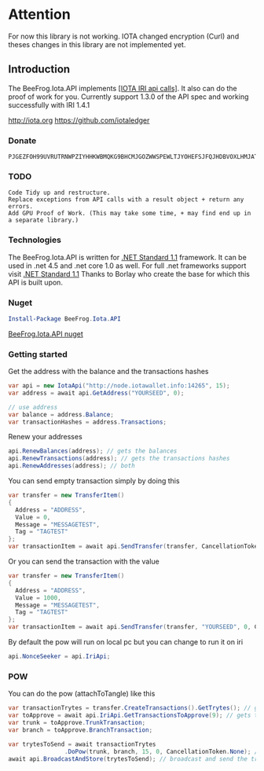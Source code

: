 
# Attention

For now this library is not working. IOTA changed encryption (Curl) and theses changes in this library are not implemented yet.


## Introduction

The BeeFrog.Iota.API implements [[IOTA IRI api calls]](https://github.com/iotaledger/wiki/blob/master/api-proposal.md).
It also can do the proof of work for you.
Currently support 1.3.0 of the API spec and working successfully with IRI 1.4.1

http://iota.org
https://github.com/iotaledger


### Donate

```iota
PJGEZFOH99UVRUTRNWPZIYHHKWBMQKG9BHCMJGOZWWSPEWLTJYOHEFSJFQJHDBVOXLHMJATJIALSXELYXRBGAMWZHW
```

### TODO
	Code Tidy up and restructure.
	Replace exceptions from API calls with a result object + return any errors.
	Add GPU Proof of Work. (This may take some time, + may find end up in a separate library.)

### Technologies

The BeeFrog.Iota.API is written for [.NET Standard 1.1](https://docs.microsoft.com/en-us/dotnet/standard/net-standard) framework. It can be used in .net 4.5 and .net core 1.0 as well. For full .net frameworks support visit [.NET Standard 1.1](https://docs.microsoft.com/en-us/dotnet/standard/net-standard)
Thanks to Borlay who create the base for which this API is built upon.


### Nuget

```PowerShell
Install-Package BeeFrog.Iota.API
```
[BeeFrog.Iota.API nuget](https://www.nuget.org/packages/BeeFrog.Iota.API/)

### Getting started

Get the address with the balance and the transactions hashes
```cs
var api = new IotaApi("http://node.iotawallet.info:14265", 15);
var address = await api.GetAddress("YOURSEED", 0);

// use address
var balance = address.Balance;
var transactionHashes = address.Transactions;
```

 Renew your addresses
 ```cs
api.RenewBalances(address); // gets the balances
api.RenewTransactions(address); // gets the transactions hashes
api.RenewAddresses(address); // both
```

You can send empty transaction simply by doing this
```cs
var transfer = new TransferItem()
{
  Address = "ADDRESS",
  Value = 0,
  Message = "MESSAGETEST",
  Tag = "TAGTEST"
};
var transactionItem = await api.SendTransfer(transfer, CancellationToken.None);
```

Or you can send the transaction with the value
```cs
var transfer = new TransferItem()
{
  Address = "ADDRESS",
  Value = 1000,
  Message = "MESSAGETEST",
  Tag = "TAGTEST"
};
var transactionItem = await api.SendTransfer(transfer, "YOURSEED", 0, CancellationToken.None);
```
By default the pow will run on local pc but you can change to run it on iri
```cs
api.NonceSeeker = api.IriApi;
```

### POW

You can do the pow (attachToTangle) like this
```cs
var transactionTrytes = transfer.CreateTransactions().GetTrytes(); // gets transactions from transfer and then trytes
var toApprove = await api.IriApi.GetTransactionsToApprove(9); // gets transactions to approve
var trunk = toApprove.TrunkTransaction;
var branch = toApprove.BranchTransaction;

var trytesToSend = await transactionTrytes
                .DoPow(trunk, branch, 15, 0, CancellationToken.None); // do the pow
await api.BroadcastAndStore(trytesToSend); // broadcast and send the trytes
```
